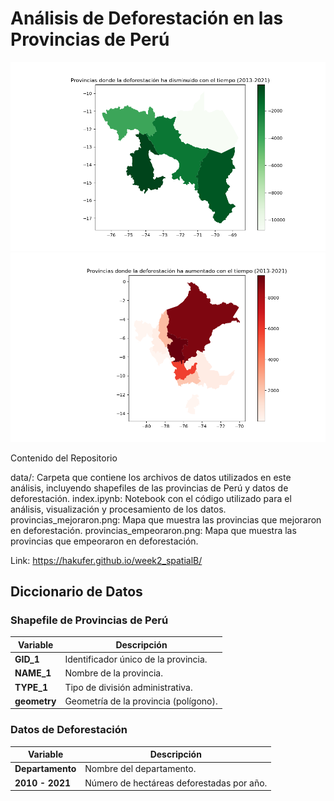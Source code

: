 # Análisis de Deforestación en las Provincias de Perú

![Mapa Provincias que Mejoraron](./provincias_mejoraron.png)
![Mapa Provincias que Empeoraron](./provincias_empeoraron.png)


Contenido del Repositorio

data/: Carpeta que contiene los archivos de datos utilizados en este análisis, incluyendo shapefiles de las provincias de Perú y datos de deforestación.
index.ipynb: Notebook con el código utilizado para el análisis, visualización y procesamiento de los datos.
provincias_mejoraron.png: Mapa que muestra las provincias que mejoraron en deforestación.
provincias_empeoraron.png: Mapa que muestra las provincias que empeoraron en deforestación.

Link: https://hakufer.github.io/week2_spatialB/


## Diccionario de Datos

### Shapefile de Provincias de Perú
| Variable | Descripción |
| --- | --- |
| **GID_1** | Identificador único de la provincia. |
| **NAME_1** | Nombre de la provincia. |
| **TYPE_1** | Tipo de división administrativa. |
| **geometry** | Geometría de la provincia (polígono). |

### Datos de Deforestación
| Variable | Descripción |
| --- | --- |
| **Departamento** | Nombre del departamento. |
| **2010 - 2021** | Número de hectáreas deforestadas por año. |

